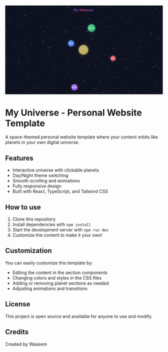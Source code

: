 
![My Universe](images/MyU.jpg)
# My Universe - Personal Website Template

A space-themed personal website template where your content orbits like planets in your own digital universe.

## Features

- Interactive universe with clickable planets
- Day/Night theme switching
- Smooth scrolling and animations
- Fully responsive design
- Built with React, TypeScript, and Tailwind CSS

## How to use

1. Clone this repository
2. Install dependencies with `npm install`
3. Start the development server with `npm run dev`
4. Customize the content to make it your own!

## Customization

You can easily customize this template by:
- Editing the content in the section components
- Changing colors and styles in the CSS files
- Adding or removing planet sections as needed
- Adjusting animations and transitions

## License

This project is open source and available for anyone to use and modify.

## Credits

Created by Waseem
